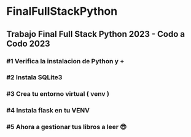 # FinalFullStackPython
## Trabajo Final Full Stack Python 2023 - Codo a Codo 2023

### #1 Verifica la instalacion de Python y + 
### #2 Instala SQLite3
### #3 Crea tu entorno virtual ( venv )
### #4 Instala flask en tu VENV 
### #5 Ahora a gestionar tus libros a leer 😎
